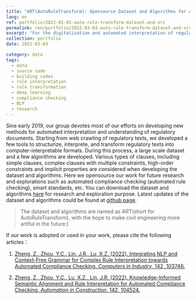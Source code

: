 ```yaml
---
title: "ART(AutoRuleTransform): Opensource Dataset and Algorithms for Automated Rule Interpretation of Building Codes"
lang: en
ref: portfolio/2022-03-03-auto-rule-transform-dataset-and-src
permalink: /en/portfolio/2022-03-03-auto-rule-transform-dataset-and-src
excerpt: "For the digitalization and automated interpretation of regulatory documents, our team developed and opensourced the first large scale dataset  in Chinese for automated rule transformation. Corresponding algorithms proposed for rule interpretation are also opensourced. Various types of clauses, including simple clauses, complex clauses with multiple constraints, high-order constraints and implicit properties are considered when developing the dataset and algorithms, which laid a solid foundation for future explorations."
collection: portfolio
date: 2022-03-03

category: data
tags:
  - data
  - source code
  - building codes
  - rule interpretation
  - rule transformation
  - deep learning
  - compliance checking
  - NLP
  - research
---
```


Sine early 2019, our group devotes most of our efforts on developing new methods for automated interpretation and understanding of regulatory documents. Starting from web crawling of regulatory texts, we developed a few tools to structurize, interprete, and transform regulatory texts into computer-interpretable formats. During this process, a large scale dataset and a few algorithms are developed. Various types of clauses, including simple clauses, complex clauses with multiple constraints, high-order constraints and implicit properties are considered when developing the dataset and algorithms. Here we opensource our work for future research and explorations such as automated compliance checking (automated  rule checking), smart standards, etc. You can download the dataset and algorithms [here]({{site.baseurl}}/files/2022-03-03-auto-rule-transform-dataset-and-src.zip) for research and exploration purpose. Latest updates of the dataset and algorithms could be found at [github page](https://github.com/smartaec/auto-rule-transform).


>The dataset and algorithms are named as ART(short for AutoRuleTransform), with the hope to make civil engineering more artiful in the future:)

If our work is adopted or used in your work, please cite the following articles：

1. [Zheng, Z., Zhou, Y.C., Lin, J.R., Lu, X.Z. (2022). Integrating NLP and Context-Free Grammar for Complex Rule Interpretation towards Automated Compliance Checking. <i>Computers in Industry</i>, 142, 103746.]({{site.baseurl}}/en/publications/2022-07-12-integrating-NLP-and-CFG-for-rule-interpretation-towards-ACC)

2. [Zheng, Z., Zhou, Y.C., Lu, X.Z., Lin, J.R. (2022). Knowledge-Informed Semantic Alignment and Rule Interpretation for Automated Compliance Checking. <i>Automation in Construction</i>, 142, 104524.]({{site.baseurl}}/en/publications/2022-08-03-knowledge-informed-semantic-alignment-and-rule-interpretation-for-ACC)